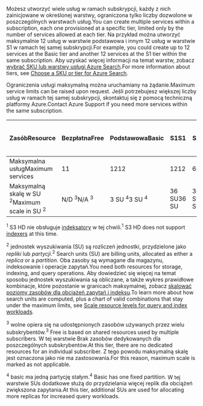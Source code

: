 <span data-ttu-id="2471f-101">Możesz utworzyć wiele usług w ramach subskrypcji, każdy z nich zainicjowane w określonej warstwy, ograniczona tylko liczby dozwolone w poszczególnych warstwach usług.</span><span class="sxs-lookup"><span data-stu-id="2471f-101">You can create multiple services within a subscription, each one provisioned at a specific tier, limited only by the number of services allowed at each tier.</span></span> <span data-ttu-id="2471f-102">Na przykład można utworzyć maksymalnie 12 usług w warstwie podstawowa i innym 12 usług w warstwie S1 w ramach tej samej subskrypcji.</span><span class="sxs-lookup"><span data-stu-id="2471f-102">For example, you could create up to 12 services at the Basic tier and another 12 services at the S1 tier within the same subscription.</span></span> <span data-ttu-id="2471f-103">Aby uzyskać więcej informacji na temat warstw, zobacz [wybrać SKU lub warstwy usługi Azure Search](../articles/search/search-sku-tier.md).</span><span class="sxs-lookup"><span data-stu-id="2471f-103">For more information about tiers, see [Choose a SKU or tier for Azure Search](../articles/search/search-sku-tier.md).</span></span>

<span data-ttu-id="2471f-104">Ograniczenia usługi maksymalną można uruchamiany na żądanie.</span><span class="sxs-lookup"><span data-stu-id="2471f-104">Maximum service limits can be raised upon request.</span></span> <span data-ttu-id="2471f-105">Jeśli potrzebujesz większej liczby usług w ramach tej samej subskrypcji, skontaktuj się z pomocą techniczną platformy Azure.</span><span class="sxs-lookup"><span data-stu-id="2471f-105">Contact Azure Support if you need more services within the same subscription.</span></span>

| <span data-ttu-id="2471f-106">Zasób</span><span class="sxs-lookup"><span data-stu-id="2471f-106">Resource</span></span> | <span data-ttu-id="2471f-107">Bezpłatna</span><span class="sxs-lookup"><span data-stu-id="2471f-107">Free</span></span> | <span data-ttu-id="2471f-108">Podstawowa</span><span class="sxs-lookup"><span data-stu-id="2471f-108">Basic</span></span> | <span data-ttu-id="2471f-109">S1</span><span class="sxs-lookup"><span data-stu-id="2471f-109">S1</span></span> | <span data-ttu-id="2471f-110">S2</span><span class="sxs-lookup"><span data-stu-id="2471f-110">S2</span></span> | <span data-ttu-id="2471f-111">S3</span><span class="sxs-lookup"><span data-stu-id="2471f-111">S3</span></span> | <span data-ttu-id="2471f-112">S3 HD <sup>1</sup></span><span class="sxs-lookup"><span data-stu-id="2471f-112">S3 HD <sup>1</sup></span></span> |
| --- | --- | --- | --- | --- | --- | --- |
| <span data-ttu-id="2471f-113">Maksymalna usług</span><span class="sxs-lookup"><span data-stu-id="2471f-113">Maximum services</span></span> |<span data-ttu-id="2471f-114">1</span><span class="sxs-lookup"><span data-stu-id="2471f-114">1</span></span> |<span data-ttu-id="2471f-115">12</span><span class="sxs-lookup"><span data-stu-id="2471f-115">12</span></span> |<span data-ttu-id="2471f-116">12</span><span class="sxs-lookup"><span data-stu-id="2471f-116">12</span></span> |<span data-ttu-id="2471f-117">6</span><span class="sxs-lookup"><span data-stu-id="2471f-117">6</span></span> |<span data-ttu-id="2471f-118">6</span><span class="sxs-lookup"><span data-stu-id="2471f-118">6</span></span> |<span data-ttu-id="2471f-119">6</span><span class="sxs-lookup"><span data-stu-id="2471f-119">6</span></span> |
| <span data-ttu-id="2471f-120">Maksymalną skalę w SU <sup>2</sup></span><span class="sxs-lookup"><span data-stu-id="2471f-120">Maximum scale in SU <sup>2</sup></span></span> |<span data-ttu-id="2471f-121">N/D <sup>3</sup></span><span class="sxs-lookup"><span data-stu-id="2471f-121">N/A <sup>3</sup></span></span> |<span data-ttu-id="2471f-122">3 SU <sup>4</sup></span><span class="sxs-lookup"><span data-stu-id="2471f-122">3 SU <sup>4</sup></span></span> |<span data-ttu-id="2471f-123">36 SU</span><span class="sxs-lookup"><span data-stu-id="2471f-123">36 SU</span></span> |<span data-ttu-id="2471f-124">36 SU</span><span class="sxs-lookup"><span data-stu-id="2471f-124">36 SU</span></span> |<span data-ttu-id="2471f-125">36 SU</span><span class="sxs-lookup"><span data-stu-id="2471f-125">36 SU</span></span> |<span data-ttu-id="2471f-126">36 SU</span><span class="sxs-lookup"><span data-stu-id="2471f-126">36 SU</span></span> |

<span data-ttu-id="2471f-127"><sup>1</sup> S3 HD nie obsługuje [indeksatory](../articles/search/search-indexer-overview.md) w tej chwili.</span><span class="sxs-lookup"><span data-stu-id="2471f-127"><sup>1</sup> S3 HD does not support [indexers](../articles/search/search-indexer-overview.md) at this time.</span></span> 

<span data-ttu-id="2471f-128"><sup>2</sup> jednostek wyszukiwania (SU) są rozliczeń jednostki, przydzielone jako *repliki* lub *partycji*.</span><span class="sxs-lookup"><span data-stu-id="2471f-128"><sup>2</sup> Search units (SU) are billing units, allocated as either a *replica* or a *partition*.</span></span> <span data-ttu-id="2471f-129">Oba zasoby są wymagane dla magazynu, indeksowanie i operacje zapytań.</span><span class="sxs-lookup"><span data-stu-id="2471f-129">You need both resources for storage, indexing, and query operations.</span></span> <span data-ttu-id="2471f-130">Aby dowiedzieć się więcej na temat sposobu jednostek wyszukiwania są obliczane, a także wykres prawidłowe kombinacje, które pozostanie w granicach maksymalnej, zobacz [skalować poziomy zasobów dla obciążeń zapytań i indeksu](../articles/search/search-capacity-planning.md).</span><span class="sxs-lookup"><span data-stu-id="2471f-130">To learn more about how search units are computed, plus a chart of valid combinations that stay under the maximum limits, see [Scale resource levels for query and index workloads](../articles/search/search-capacity-planning.md).</span></span> 

<span data-ttu-id="2471f-131"><sup>3</sup> wolne opiera się na udostępnionych zasobów używanych przez wielu subskrybentów.</span><span class="sxs-lookup"><span data-stu-id="2471f-131"><sup>3</sup> Free is based on shared resources used by multiple subscribers.</span></span> <span data-ttu-id="2471f-132">W tej warstwie Brak zasobów dedykowanych dla poszczególnych subskrybentów.</span><span class="sxs-lookup"><span data-stu-id="2471f-132">At this tier, there are no dedicated resources for an individual subscriber.</span></span> <span data-ttu-id="2471f-133">Z tego powodu maksymalną skalę jest oznaczona jako nie ma zastosowania.</span><span class="sxs-lookup"><span data-stu-id="2471f-133">For this reason, maximum scale is marked as not applicable.</span></span>

<span data-ttu-id="2471f-134"><sup>4</sup> basic ma jedną partycję stałym.</span><span class="sxs-lookup"><span data-stu-id="2471f-134"><sup>4</sup> Basic has one fixed partition.</span></span> <span data-ttu-id="2471f-135">W tej warstwie SUs dodatkowe służą do przydzielania więcej replik dla obciążeń zwiększona zapytania.</span><span class="sxs-lookup"><span data-stu-id="2471f-135">At this tier, additional SUs are used for allocating more replicas for increased query workloads.</span></span>

